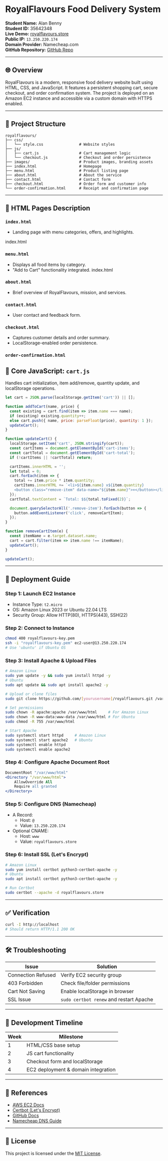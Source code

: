 
# RoyalFlavours Food Delivery System

**Student Name:** Alan Benny  
**Student ID:** 35642348  
**Live Demo:** [royalflavours.store](https://royalflavours.store)  
**Public IP:** `13.250.220.174`  
**Domain Provider:** Namecheap.com  
**GitHub Repository:** [GitHub Repo](https://github.com/alanbennny/royalflavours)

---

## 🌐 Overview

RoyalFlavours is a modern, responsive food delivery website built using HTML, CSS, and JavaScript. It features a persistent shopping cart, secure checkout, and order confirmation system. The project is deployed on an Amazon EC2 instance and accessible via a custom domain with HTTPS enabled.

---

## 📁 Project Structure

```
royalflavours/
├── css/
│   └── style.css                # Website styles
├── js/
│   ├── cart.js                  # Cart management logic
│   └── checkout.js              # Checkout and order persistence
├── images/                      # Product images, branding assets
├── index.html                   # Homepage
├── menu.html                    # Product listing page
├── about.html                   # About the service
├── contact.html                 # Contact form
├── checkout.html                # Order form and customer info
└── order-confirmation.html      # Receipt and confirmation page
```

---

## 📄 HTML Pages Description

### `index.html`
- Landing page with menu categories, offers, and highlights.

index.html


### `menu.html`
- Displays all food items by category.
- "Add to Cart" functionality integrated.
  index.html


### `about.html`
- Brief overview of RoyalFlavours, mission, and services.


### `contact.html`
- User contact and feedback form.

### `checkout.html`
- Captures customer details and order summary.
- LocalStorage-enabled order persistence.

### `order-confirmation.html`

## 🛒 Core JavaScript: `cart.js`

Handles cart initialization, item add/remove, quantity update, and localStorage operations.

```javascript
let cart = JSON.parse(localStorage.getItem('cart')) || [];

function addToCart(name, price) {
  const existing = cart.find(item => item.name === name);
  if (existing) existing.quantity++;
  else cart.push({ name, price: parseFloat(price), quantity: 1 });
  updateCart();
}

function updateCart() {
  localStorage.setItem('cart', JSON.stringify(cart));
  const cartItems = document.getElementById('cart-items');
  const cartTotal = document.getElementById('cart-total');
  if (!cartItems || !cartTotal) return;

  cartItems.innerHTML = '';
  let total = 0;
  cart.forEach(item => {
    total += item.price * item.quantity;
    cartItems.innerHTML += `<li>${item.name} x${item.quantity} 
    <button class="remove-item" data-name="${item.name}">×</button></li>`;
  });
  cartTotal.textContent = `Total: $${total.toFixed(2)}`;

  document.querySelectorAll('.remove-item').forEach(button => {
    button.addEventListener('click', removeCartItem);
  });
}

function removeCartItem(e) {
  const itemName = e.target.dataset.name;
  cart = cart.filter(item => item.name !== itemName);
  updateCart();
}

updateCart();
```

---

## 🚀 Deployment Guide

### Step 1: Launch EC2 Instance
- Instance Type: `t2.micro`
- OS: Amazon Linux 2023 or Ubuntu 22.04 LTS
- Security Group: Allow HTTP(80), HTTPS(443), SSH(22)

### Step 2: Connect to Instance
```bash
chmod 400 royalflavours-key.pem
ssh -i "royalflavours-key.pem" ec2-user@13.250.220.174
# Use 'ubuntu' if Ubuntu OS
```

### Step 3: Install Apache & Upload Files
```bash
# Amazon Linux
sudo yum update -y && sudo yum install httpd -y
# Ubuntu
sudo apt update && sudo apt install apache2 -y

# Upload or clone files
sudo git clone https://github.com/[yourusername]/royalflavours.git /var/www/html/

# Set permissions
sudo chown -R apache:apache /var/www/html     # For Amazon Linux
sudo chown -R www-data:www-data /var/www/html # For Ubuntu
sudo chmod -R 755 /var/www/html

# Start Apache
sudo systemctl start httpd     # Amazon Linux
sudo systemctl start apache2   # Ubuntu
sudo systemctl enable httpd
sudo systemctl enable apache2
```

### Step 4: Configure Apache Document Root
```apache
DocumentRoot "/var/www/html"
<Directory "/var/www/html">
    AllowOverride All
    Require all granted
</Directory>
```

### Step 5: Configure DNS (Namecheap)
- A Record:
  - Host: `@`
  - Value: `13.250.220.174`
- Optional CNAME:
  - Host: `www`
  - Value: `royalflavours.store`

### Step 6: Install SSL (Let's Encrypt)
```bash
# Amazon Linux
sudo yum install certbot python3-certbot-apache -y
# Ubuntu
sudo apt install certbot python3-certbot-apache -y

# Run Certbot
sudo certbot --apache -d royalflavours.store
```

---

## ✅ Verification

```bash
curl -I http://localhost
# Should return HTTP/1.1 200 OK
```

---

## 🛠 Troubleshooting

| Issue | Solution |
|-------|----------|
| Connection Refused | Verify EC2 security group |
| 403 Forbidden | Check file/folder permissions |
| Cart Not Saving | Enable localStorage in browser |
| SSL Issue | `sudo certbot renew` and restart Apache |

---

## 📅 Development Timeline

| Week | Milestone |
|------|-----------|
| 1    | HTML/CSS base setup |
| 2    | JS cart functionality |
| 3    | Checkout form and localStorage |
| 4    | EC2 deployment & domain integration |

---


## 🔗 References

- [AWS EC2 Docs](https://docs.aws.amazon.com/AWSEC2/latest/UserGuide/)
- [Certbot (Let's Encrypt)](https://certbot.eff.org/)
- [GitHub Docs](https://docs.github.com/)
- [Namecheap DNS Guide](https://www.namecheap.com/support/knowledgebase/article.aspx/319/2237/how-can-i-set-up-an-a-address-record-for-my-domain/)

---

## 📜 License

This project is licensed under the [MIT License](LICENSE).
